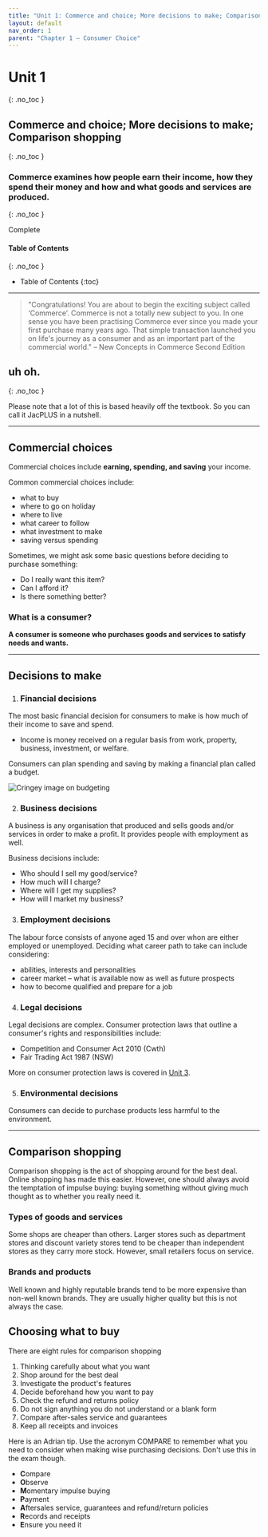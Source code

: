 ```yaml
---
title: "Unit 1: Commerce and choice; More decisions to make; Comparison shopping"
layout: default
nav_order: 1
parent: "Chapter 1 – Consumer Choice"
---
```

# Unit 1
{: .no_toc }

## Commerce and choice; More decisions to make; Comparison shopping
{: .no_toc }

### Commerce examines how people earn their income, how they spend their money and how and what goods and services are produced.
{: .no_toc }

<label class="label label-green">Complete</label>

#### Table of Contents
{: .no_toc }

* Table of Contents
{:toc}

***

> "Congratulations! You are about to begin the exciting subject called ‘Commerce’. Commerce is not a totally new subject to you. In one sense you have been practising Commerce ever since you made your first purchase many years ago. That simple transaction launched you on life's journey as a consumer and as an important part of the commercial world." – New Concepts in Commerce Second Edition

## uh oh.
{: .no_toc }

Please note that a lot of this is based heavily off the textbook. So you can call it JacPLUS in a nutshell.

***

## Commercial choices

Commercial choices include **earning, spending, and saving** your income.

Common commercial choices include:
- what to buy
- where to go on holiday
- where to live
- what career to follow
- what investment to make
- saving versus spending

Sometimes, we might ask some basic questions before deciding to purchase something:
- Do I really want this item?
- Can I afford it?
- Is there something better?

### What is a consumer?

**A consumer is someone who purchases goods and services to satisfy needs and wants.**

***

## Decisions to make

1. ### Financial decisions

The most basic financial decision for consumers to make is how much of their income to save and spend.

- Income is money received on a regular basis from work, property, business, investment, or welfare.

Consumers can plan spending and saving by making a financial plan called a budget.

![Cringey image on budgeting](http://content.jacplus.com.au/secure/ebooks/11184/1118401042/images/01_source-04.jpg)

2. ### Business decisions

A business is any organisation that produced and sells goods and/or services in order to make a profit. It provides people with employment as well.

Business decisions include:
- Who should I sell my good/service?
- How much will I charge?
- Where will I get my supplies?
- How will I market my business?

3. ### Employment decisions

The labour force consists of anyone aged 15 and over whon are either employed or unemployed. Deciding what career path to take can include considering:
- abilities, interests and personalities
- career market – what is available now as well as future prospects
- how to become qualified and prepare for a job

4. ### Legal decisions

Legal decisions are complex. Consumer protection laws that outline a consumer's rights and responsibilities include:

* Competition and Consumer Act 2010 (Cwth)
* Fair Trading Act 1987 (NSW)

More on consumer protection laws is covered in [Unit 3](unit3.md).

5. ### Environmental decisions

Consumers can decide to purchase products less harmful to the environment.

***

## Comparison shopping

Comparison shopping is the act of shopping around for the best deal. Online shopping has made this easier. However, one should always avoid the temptation of impulse buying: buying something without giving much thought as to whether you really need it.

### Types of goods and services

Some shops are cheaper than others. Larger stores such as department stores and discount variety stores tend to be cheaper than independent stores as they carry more stock. However, small retailers focus on service.

### Brands and products

Well known and highly reputable brands tend to be more expensive than non-well known brands. They are usually higher quality but this is not always the case.

## Choosing what to buy

There are eight rules for comparison shopping

1. Thinking carefully about what you want
2. Shop around for the best deal
3. Investigate the product's features
4. Decide beforehand how you want to pay
5. Check the refund and returns policy
6. Do not sign anything you do not understand or a blank form
7. Compare after-sales service and guarantees
8. Keep all receipts and invoices

Here is an Adrian tip. Use the acronym COMPARE to remember what you need to consider when making wise purchasing decisions. Don't use this in the exam though.

- **C**ompare
- **O**bserve
- **M**omentary impulse buying
- **P**ayment
- **A**ftersales service, guarantees and refund/return policies
- **R**ecords and receipts
- **E**nsure you need it

